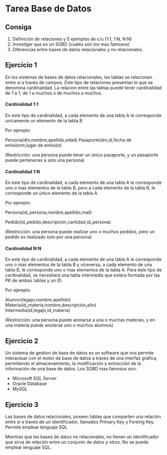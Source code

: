 # Tarea Base de Datos

## Consiga

1) Definición de relaciones y 5 ejemplos de c/u (1:1, 1:N, N:N)
2) Investigar que es un SGBD (cuales son los mas famosos)
3) Diferencias entre bases de datos relacionales y no relacionales.

## Ejercicio 1

En los sistemas de bases de datos relacionales, las tablas se relacionan entre sí a través de campos. Éste tipo de relaciones presentan lo que se denomina cardinalidad. 
La relacion entre las tablas puede tener cardinalidad de 1 a 1, de 1 a muchos o de muchos a muchos. 

#### Cardinalidad 1:1

En este tipo de cardinalidad, a cada elemento de una tabla A le corresponde unicamente un elemento de la tabla B

Por ejemplo:

Persona(dni,nombre,apellido,edad)
Pasaporte(dni,id,fecha de emisiónm,lugar de emisión)

(Restricción: una persona puede tener un único pasaporte, y un pasaporte puede perteneces a solo una persona)

#### Cardinalidad 1:N

En este tipo de cardinalidad, a cada elemento de una tabla A le corresponde uno o mas elementos de la tabla B, pero a cada elemento de la tabla B, le corresponde un único elemento de la tabla A

Por ejemplo:

Persona(id_persona,nombre,apellido,mail)

Pedido(id_pedido,descripción,cantidad,id_persona)

(Restricción: una persona puede realizar uno o muchos pedidos, pero un pedido es realizado solo por una persona)


#### Cardinalidad N:N

En este tipo de cardinalidad, a cada elemento de una tabla A le corresponde uno o mas elementos de la tabla B y viceversa, a cada elemento de una tabla B, le corresponde uno o mas elementos de la tabla A.
Para éste tipo de cardinalidad, se necesitará una tabla intermedia que estára formada por las PK de ambas tablas y un ID. 

Por ejemplo:

Alumno(legajo,nombre,apellido)
Materia(id_materia,nombre,descripción,año)
Intermedia(id,legajo,id_materia)

(Restricción: una persona puede anotarse a una o muchas materias, y en una materia puede anotarse uno o muchos alumnos)

## Ejercicio 2

Un sistema de gestion de base de datos es un software que nos permite interactuar con el motor de base de datos a través de una interfaz gráfica, permitiendo el almacenamiento, la modificación y extracción de la información de una base de datos. 
Los SGBD mas famosos son:
- Microsoft SQL Server
- Oracle Database
- MySQL

## Ejercicio 3

Las bases de datos relacionales, poseen tablas que comparten una relación entre si a través de un identificador, llamados Primary Key y Foreing Key. Permite emplear lenguaje SQL

Mientras que las bases de datos no relacionales, no tienen un identificador que sirva de relación entre un conjunto de datos y otros. No se puede emplear lenguaje SQL. 

